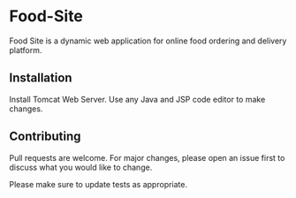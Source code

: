 # Food-Site

Food Site is a dynamic web application for online food ordering and delivery platform. 

## Installation
Install Tomcat Web Server. Use any Java and JSP code editor to make changes.

## Contributing
Pull requests are welcome. For major changes, please open an issue first to discuss what you would like to change.

Please make sure to update tests as appropriate.
